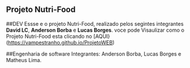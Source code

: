 ## Projeto Nutri-Food

##DEV
Essse e o projeto Nutri-Food, realizado pelos segintes integrantes **David LC**, **Anderson Borba** e **Lucas Borges**.
voce pode Visaulizar como o Projeto Nutri-Food esta clicando no [AQUI}(https://vampestranho.github.io/ProjetoWEB)

##Engenharia de software
Integrantes: Anderson Borba, Lucas Borges e Matheus Lima.